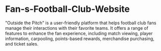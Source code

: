 # Fan-s-Football-Club-Website
"Outside the Pitch" is a user-friendly platform that helps football club fans manage their interactions with their favorite teams. It offers a range of features to enhance the fan experience, including match viewing, player information, carpooling, points-based rewards, merchandise purchasing, and ticket sales.
